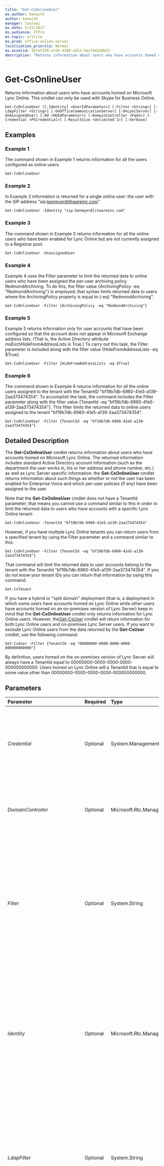 ```yaml
---
title: "Get-CsOnlineUser"
ms.author: kenwith
author: kenwith
manager: laurawi
ms.date: 5/23/2017
ms.audience: ITPro
ms.topic: article
ms.prod: office-online-server
localization_priority: Normal
ms.assetid: 2bfafd70-a7d9-4308-a353-5ecf44249b53
description: "Returns information about users who have accounts homed on Microsoft Lync Online. This cmdlet can only be used with Skype for Business Online."
---
```


# Get-CsOnlineUser
 
Returns information about users who have accounts homed on Microsoft Lync Online. This cmdlet can only be used with Skype for Business Online.
  
```
Get-CsOnlineUser [[-Identity] <UserIdParameter>] [-Filter <String>] [-LdapFilter <String>] [-OnOfficeCommunicationServer] [-OnLyncServer] [-UnAssignedUser] [-OU <OUIdParameter>] [-DomainController <Fqdn>] [-Credential <PSCredential>] [-ResultSize <Unlimited`1>] [-Verbose]
```

## Examples
<a name="Examples"> </a>

### Example 1

The command shown in Example 1 returns information for all the users configured as online users.
  
```
Get-CsOnlineUser
```

### Example 2

In Example 2 information is returned for a single online user: the user with the SIP address "sip:kenmyer@litwareinc.com".
  
```
Get-CsOnlineUser -Identity "sip:kenmyer@litwareinc.com"
```

### Example 3

The command shown in Example 3 returns information for all the online users who have been enabled for Lync Online but are not currently assigned to a Registrar pool.
  
```
Get-CsOnlineUser -UnassignedUser
```

### Example 4

Example 4 uses the Filter parameter to limit the returned data to online users who have been assigned the per-user archiving policy RedmondArchiving. To do this, the filter value {ArchivingPolicy -eq "RedmondArchiving"} is employed; that syntax limits returned data to users where the ArchivingPolicy property is equal to (-eq) "RedmondArchiving".
  
```
Get-CsOnlineUser -Filter {ArchivingPolicy -eq "RedmondArchiving"}
```

### Example 5

Example 5 returns information only for user accounts that have been configured so that the account does not appear in Microsoft Exchange address lists. (That is, the Active Directory attribute msExchHideFromAddressLists is True.) To carry out this task, the Filter parameter is included along with the filter value {HideFromAddressLists -eq $True}.
  
```
Get-CsOnlineUser -Filter {HideFromAddressLists -eq $True}
```

### Example 6

The command shown in Example 6 returns information for all the online users assigned to the tenant with the TenantID "bf19b7db-6960-41e5-a139-2aa373474354". To accomplish the task, the command includes the Filter parameter along with the filter value {TenantId -eq "bf19b7db-6960-41e5-a139-2aa373474354"}. This filter limits the returned data to online users assigned to the tenant "bf19b7db-6960-41e5-a139-2aa373474354".
  
```
Get-CsOnlineUser -Filter {TenantId -eq "bf19b7db-6960-41e5-a139-2aa373474354"}
```

## Detailed Description
<a name="DetailedDescription"> </a>

The **Get-CsOnlineUser** cmdlet returns information about users who have accounts homed on Microsoft Lync Online. The returned information includes standard Active Directory account information (such as the department the user works in, his or her address and phone number, etc.) as well as Lync Server specific information: the **Get-CsOnlineUser** cmdlet returns information about such things as whether or not the user has been enabled for Enterprise Voice and which per-user policies (if any) have been assigned to the user.
  
Note that the **Get-CsOnlineUser** cmdlet does not have a TenantId parameter; that means you cannot use a command similar to this in order to limit the returned data to users who have accounts with a specific Lync Online tenant:
  
```
Get-CsOnlineUser -TenantId "bf19b7db-6960-41e5-a139-2aa373474354"
```

However, if you have multiple Lync Online tenants you can return users from a specified tenant by using the Filter parameter and a command similar to this:
  
```
Get-CsOnlineUser -Filter {TenantId -eq "bf19b7db-6960-41e5-a139-2aa373474354"}
```

That command will limit the returned data to user accounts belong to the tenant with the TenantId "bf19b7db-6960-41e5-a139-2aa373474354". If you do not know your tenant IDs you can return that information by using this command:
  
```
Get-CsTenant
```

If you have a hybrid or "split domain" deployment (that is, a deployment in which some users have accounts homed on Lync Online while other users have accounts homed on an on-premises version of Lync Server) keep in mind that the **Get-CsOnlineUser** cmdlet only returns information for Lync Online users. However, the[Get-CsUser](get-csuser.md) cmdlet will return information for both Lync Online users and on-premises Lync Server users. If you want to exclude Lync Online users from the data returned by the **Get-CsUser** cmdlet, use the following command:
  
```
Get-CsUser -Filter {TenantId -eq "00000000-0000-0000-0000-000000000000"}
```

By definition, users homed on the on-premises version of Lync Server will always have a TenantId equal to 00000000-0000-0000-0000-000000000000. Users homed on Lync Online will a TenantId that is equal to some value other than 00000000-0000-0000-0000-000000000000.
  
## Parameters
<a name="DetailedDescription"> </a>

|**Parameter**|**Required**|**Type**|**Description**|
|:-----|:-----|:-----|:-----|
| _Credential_ <br/> |Optional  <br/> |System.Management.Automation.PSCredential  <br/> |Enables you to run the **Get-CsOnlineUser** cmdlet under alternate credentials. This might be required if the account you used to log on to the Windows does not have the necessary privileges required to work with user objects. <br/> To use the Credential parameter you must first create a PSCredential object by using the **Get-Credential** cmdlet. For details, see the **Get-Credential** cmdlet help topic. <br/> |
| _DomainController_ <br/> |Optional  <br/> |Microsoft.Rtc.Management.Deploy.Fqdn  <br/> |Enables you to connect to the specified domain controller in order to retrieve user information. To connect to a particular domain controller, include the DomainController parameter followed by the fully qualified domain name (FQDN) (for example, atl-cs-001.litwareinc.com).  <br/> |
| _Filter_ <br/> |Optional  <br/> |System.String  <br/> |Enables you to limit the returned data by filtering on Lync Server specific attributes. For example, you can limit returned data to users who have been assigned a specific voice policy, or users who have not been assigned a specific voice policy.  <br/> The Filter parameter uses the same Windows PowerShell filtering syntax that is used by the Where-Object cmdlet. For example, a filter that returns only users who have been enabled for Enterprise Voice would look like this, with EnterpriseVoiceEnabled representing the Active Directory attribute, -eq representing the comparison operator (equal to), and $True (a built-in Windows PowerShell variable) representing the filter value:  <br/> {EnterpriseVoiceEnabled -eq $True}  <br/> |
| _Identity_ <br/> |Optional  <br/> |Microsoft.Rtc.Management.AD.UserIdParameter  <br/> |Indicates the Identity of the user account to be retrieved. User Identities can be specified using one of four formats: 1) the user's SIP address; 2) the user's user principal name (UPN); 3) the user's domain name and logon name, in the form domain\logon (for example, litwareinc\kenmyer); and, 4) the user's Active Directory display name (for example, Ken Myer). You can also reference a user account by using the user's Active Directory distinguished name.  <br/> You can use the asterisk (\*) wildcard character when using the Display Name as the user Identity. For example, the Identity "\* Smith" returns all the users who have a display name that ends with the string value " Smith".  <br/> |
| _LdapFilter_ <br/> |Optional  <br/> |System.String  <br/> |Enables you to limit the returned data by filtering on generic Active Directory attributes (that is, attributes that are not specific to Lync Server). For example, you can limit returned data to users who work in a specific department, or users who have a specified manager or job title.  <br/> The LdapFilter parameter uses the LDAP query language when creating filters. For example, a filter that returns only users who work in the city of Redmond would look like this: "l=Redmond", with "l" (a lowercase L) representing the Active Directory attribute (locality); "=" representing the comparison operator (equal to); and "Redmond" representing the filter value.  <br/> |
| _OnLyncServer_ <br/> |Optional  <br/> |System.Management.Automation.SwitchParameter  <br/> |Returns a collection of users homed on Lync Server. Users with accounts on previous versions of the software will not be returned when you use this parameter.  <br/> |
| _OnOfficeCommunicationServer_ <br/> |Optional  <br/> |System.Management.Automation.SwitchParameter  <br/> |Returns a collection of users homed on a previous version of Lync Server (for example, Microsoft Office Communications Server 2007 R2). Users with accounts on the current version of the software will not be returned when you use this parameter.  <br/> |
| _OU_ <br/> |Optional  <br/> |Microsoft.Rtc.Management.AD.OUIdParameter  <br/> |Enables you to return information about user accounts in a specific organizational unit (OU) or container. The OU parameter returns data from both the specified OU and any of its child OUs. For example, if the Finance OU has two child OUs -- AccountsPayable and AccountsReceivable -- users will be returned from each of these three OUs.  <br/> When specifying an OU, use the distinguished name (DN) of that container; for example: -OU "OU=Finance,dc=litwareinc,dc=com". To return user accounts from the Users container, use this syntax:  <br/> -OU "cn=Users,dc=litwareinc,dc=com"  <br/> |
| _ResultSize_ <br/> |Optional  <br/> |Microsoft.Rtc.Management.ADConnect.Core.Unlimited  <br/> |Enables you to limit the number of records returned by the cmdlet. For example, to return seven users (regardless of the number of users that are in your forest) include the ResultSize parameter and set the parameter value to 7. Note that there is no way to guarantee which seven users will be returned.  <br/> The result size can be set to any whole number between 0 and 2147483647, inclusive. If set to 0 the command will run, but no data will be returned. If you set the ResultSize to 7 but you have only three users in your forest, the command will return those three users, and then complete without error.  <br/> |
| _UnassignedUser_ <br/> |Optional  <br/> |System.Management.Automation.SwitchParameter  <br/> |Enables you to return a collection of all the users who have been enabled for Lync Online but are not currently assigned to a Registrar pool. Users are not allowed to log on to unless they are assigned to a Registrar pool.  <br/> |
   
## Input Types
<a name="InputTypes"> </a>

The **Get-CsOnlineUser** cmdlet accepts pipelined instances of the Microsoft.Rtc.Management.ADConnect.Schema.OCSADUser object, as well as string values that represent a valid user account Identity (for example, "sip:kenmyer@litwareinc.com").
  
## Return Types
<a name="ReturnTypes"> </a>

The **Get-CsOnlineUser** cmdlet returns instances of the Microsoft.Rtc.Management.ADConnect.Schema.ADOCOnlineUser object.
  
## See also
<a name="ReturnTypes"> </a>

#### 

[Get-CsUser](get-csuser.md)

